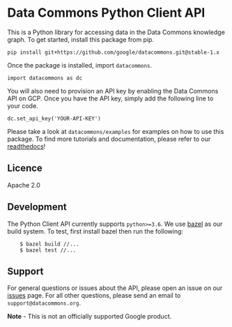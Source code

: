 # Data Commons Python Client API

This is a Python library for accessing data in the Data Commons knowledge graph.
To get started, install this package from pip.

    pip install git+https://github.com/google/datacommons.git@stable-1.x

Once the package is installed, import `datacommons`.

    import datacommons as dc

You will also need to provision an API key by enabling the Data Commons API on
GCP. Once you have the API key, simply add the following line to your code.

    dc.set_api_key('YOUR-API-KEY')

Please take a look at `datacommons/examples` for examples on how to use this
package. To find more tutorials and documentation, please refer to our
[readthedocs](https://datacommons.readthedocs.io/en/latest/)!

## Licence

Apache 2.0

## Development

The Python Client API currently supports `python>=3.6`. We use
[bazel](https://bazel.build/) as our build system. To test, first install
bazel then run the following:

```
    $ bazel build //...
    $ bazel test //...
```

## Support

For general questions or issues about the API, please open an issue on our
[issues](https://github.com/google/datacommons/issues) page. For all other
questions, please send an email to `support@datacommons.org`.

**Note** - This is not an officially supported Google product.
